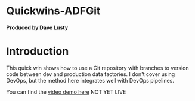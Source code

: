 # Quickwins-ADFGit
**Produced by Dave Lusty**

# Introduction

This quick win shows how to use a Git repository with branches to version code between dev and production data factories. I don't cover using DevOps, but the method here integrates well with DevOps pipelines.

You can find the [video demo here](https://www.youtube.com/) NOT YET LIVE

